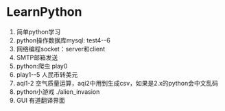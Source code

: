 # LearnPython
 1. 简单python学习
 2. python操作数据库mysql: test4--6
 3. 网络编程socket：server和client
 4. SMTP邮箱发送
 5. python:爬虫 play0
 6. play1--5 人民币转美元
 7. aqi1-2 空气质量运算，aqi2中用到生成csv，如果是2.x的python会中文乱码
 8. python小游戏 ./alien_invasion
 9. GUI 有道翻译界面